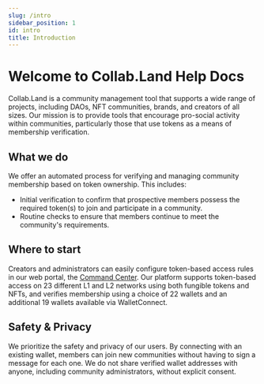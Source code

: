 ```yaml
---
slug: /intro
sidebar_position: 1
id: intro
title: Introduction
---
```


# Welcome to Collab.Land Help Docs

Collab.Land is a community management tool that supports a wide range of projects, including DAOs, NFT communities, brands, and creators of all sizes. Our mission is to provide tools that encourage pro-social activity within communities, particularly those that use tokens as a means of membership verification.

## What we do

We offer an automated process for verifying and managing community membership based on token ownership. This includes:
- Initial verification to confirm that prospective members possess the required token(s) to join and participate in a community.
- Routine checks to ensure that members continue to meet the community's requirements.

## Where to start

Creators and administrators can easily configure token-based access rules in our web portal, the [Command Center](https://cc.collab.land/login). Our platform supports token-based access on 23 different L1 and L2 networks using both fungible tokens and NFTs, and verifies membership using a choice of 22 wallets and an additional 19 wallets available via WalletConnect.

## Safety & Privacy

We prioritize the safety and privacy of our users. By connecting with an existing wallet, members can join new communities without having to sign a message for each one. We do not share verified wallet addresses with anyone, including community administrators, without explicit consent.
